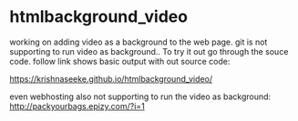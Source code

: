 # htmlbackground_video
working on adding video as a background to the web page.
git is not supporting to run video as background.. 
To try it out go through the souce code.
follow link shows basic output with out source code:


https://krishnaseeke.github.io/htmlbackground_video/

even webhosting also not supporting to run the video as background:
http://packyourbags.epizy.com/?i=1
